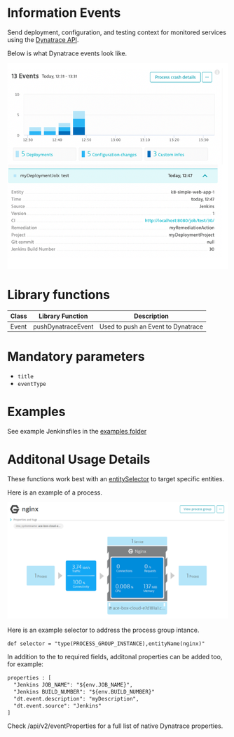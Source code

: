 # Information Events

Send deployment, configuration, and testing context for monitored services using the [Dynatrace API](https://www.dynatrace.com/support/help/dynatrace-api/environment-api/events-v2).

Below is what Dynatrace events look like.

![](./images/events.png)

# Library functions

| Class | Library Function | Description |
| --- | --- | --- |
| Event | pushDynatraceEvent | Used to push an Event to Dynatrace |

# Mandatory parameters

* `title`
* `eventType`

# Examples

See example Jenkinsfiles in the [examples folder](examples)

# Additonal Usage Details

These functions work best with an [entitySelector](https://www.dynatrace.com/support/help/shortlink/api-entities-v2-selector) to target specific entities.

Here is an example of a process.

![](./images/pgi.png)

Here is an example selector to address the process group intance.

```
def selector = "type(PROCESS_GROUP_INSTANCE),entityName(nginx)"
```

In addition to the to required fields, additonal properties can be added too, for example:

```
properties : [
  "Jenkins JOB_NAME": "${env.JOB_NAME}",
  "Jenkins BUILD_NUMBER": "${env.BUILD_NUMBER}"
  "dt.event.description": "myDescription",
  "dt.event.source": "Jenkins"
]
```

Check /api/v2/eventProperties for a full list of native Dynatrace properties.